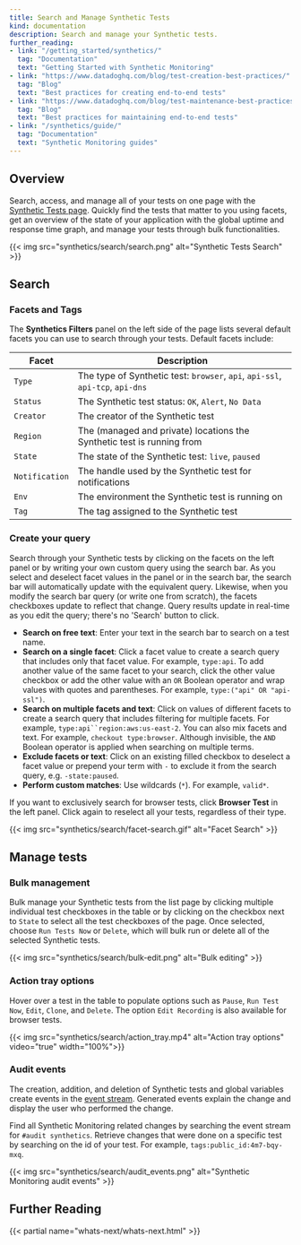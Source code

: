```yaml
---
title: Search and Manage Synthetic Tests
kind: documentation
description: Search and manage your Synthetic tests.
further_reading:
- link: "/getting_started/synthetics/"
  tag: "Documentation"
  text: "Getting Started with Synthetic Monitoring"
- link: "https://www.datadoghq.com/blog/test-creation-best-practices/"
  tag: "Blog"
  text: "Best practices for creating end-to-end tests"
- link: "https://www.datadoghq.com/blog/test-maintenance-best-practices/"
  tag: "Blog"
  text: "Best practices for maintaining end-to-end tests"
- link: "/synthetics/guide/"
  tag: "Documentation"
  text: "Synthetic Monitoring guides"
---
```


## Overview

Search, access, and manage all of your tests on one page with the [Synthetic Tests page][1]. Quickly find the tests that matter to you using facets, get an overview of the state of your application with the global uptime and response time graph, and manage your tests through bulk functionalities.

{{< img src="synthetics/search/search.png" alt="Synthetic Tests Search" >}}

## Search

### Facets and Tags

The **Synthetics Filters** panel on the left side of the page lists several default facets you can use to search through your tests. Default facets include:

| Facet          | Description                                                                   |
|----------------|-------------------------------------------------------------------------------|
| `Type`         | The type of Synthetic test: `browser`, `api`, `api-ssl`, `api-tcp`, `api-dns` |
| `Status`       | The Synthetic test status: `OK`, `Alert`, `No Data`                           |
| `Creator`      | The creator of the Synthetic test                                             |
| `Region`       | The (managed and private) locations the Synthetic test is running from        |
| `State`        | The state of the Synthetic test: `live`, `paused`                             |
| `Notification` | The handle used by the Synthetic test for notifications                       |
| `Env`          | The environment the Synthetic test is running on                              |
| `Tag`          | The tag assigned to the Synthetic test                                        |

### Create your query

Search through your Synthetic tests by clicking on the facets on the left panel or by writing your own custom query using the search bar. As you select and deselect facet values in the panel or in the search bar, the search bar will automatically update with the equivalent query. Likewise, when you modify the search bar query (or write one from scratch), the facets checkboxes update to reflect that change. Query results update in real-time as you edit the query; there's no 'Search' button to click.

* **Search on free text**: Enter your text in the search bar to search on a test name.
* **Search on a single facet**: Click a facet value to create a search query that includes only that facet value. For example, `type:api`. To add another value of the same facet to your search, click the other value checkbox or add the other value with an `OR` Boolean operator and wrap values with quotes and parentheses. For example, `type:("api" OR "api-ssl")`.
* **Search on multiple facets and text**: Click on values of different facets to create a search query that includes filtering for multiple facets. For example, `type:api``region:aws:us-east-2`. You can also mix facets and text. For example, `checkout type:browser`. Although invisible, the `AND` Boolean operator is applied when searching on multiple terms.
* **Exclude facets or text**: Click on an existing filled checkbox to deselect a facet value or prepend your term with `-` to exclude it from the search query, e.g. `-state:paused`.
* **Perform custom matches**: Use wildcards (`*`). For example, `valid*`.

If you want to exclusively search for browser tests, click **Browser Test** in the left panel. Click again to reselect all your tests, regardless of their type.

{{< img src="synthetics/search/facet-search.gif" alt="Facet Search" >}}

## Manage tests

### Bulk management

Bulk manage your Synthetic tests from the list page by clicking multiple individual test checkboxes in the table or by clicking on the checkbox next to `State` to select all the test checkboxes of the page.
Once selected, choose `Run Tests Now` or `Delete`, which will bulk run or delete all of the selected Synthetic tests.

{{< img src="synthetics/search/bulk-edit.png" alt="Bulk editing" >}}

### Action tray options

Hover over a test in the table to populate options such as `Pause`, `Run Test Now`, `Edit`, `Clone`, and `Delete`. The option `Edit Recording` is also available for browser tests.

{{< img src="synthetics/search/action_tray.mp4" alt="Action tray options" video="true" width="100%">}}

### Audit events

The creation, addition, and deletion of Synthetic tests and global variables create events in the [event stream][2]. Generated events explain the change and display the user who performed the change.

Find all Synthetic Monitoring related changes by searching the event stream for `#audit synthetics`. Retrieve changes that were done on a specific test by searching on the id of your test. For example, `tags:public_id:4m7-bqy-mxq`.

{{< img src="synthetics/search/audit_events.png" alt="Synthetic Monitoring audit events" >}}

## Further Reading

{{< partial name="whats-next/whats-next.html" >}}

[1]: https://app.datadoghq.com/synthetics/list
[2]: /events/
